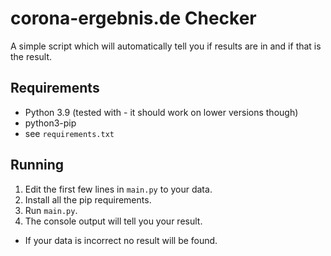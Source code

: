 # corona-ergebnis.de Checker

A simple script which will automatically tell you if results are in and if that is the result.

## Requirements

- Python 3.9 (tested with - it should work on lower versions though)
- python3-pip
- see `requirements.txt`

## Running

1. Edit the first few lines in `main.py` to your data.
2. Install all the pip requirements.
3. Run `main.py`.
4. The console output will tell you your result.

- If your data is incorrect no result will be found.